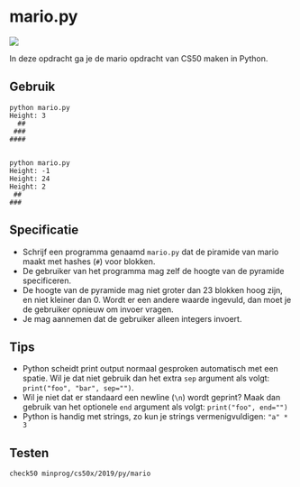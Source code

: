 # mario.py

![](mario.png)

In deze opdracht ga je de mario opdracht van CS50 maken in Python.

## Gebruik

	python mario.py
	Height: 3
	  ##
	 ###
	####


	python mario.py
	Height: -1
	Height: 24
	Height: 2
	 ##
	###

## Specificatie

* Schrijf een programma genaamd `mario.py` dat de piramide van mario maakt met hashes (`#`) voor blokken.
* De gebruiker van het programma mag zelf de hoogte van de pyramide specificeren.
* De hoogte van de pyramide mag niet groter dan 23 blokken hoog zijn, en niet kleiner dan 0. Wordt er een andere waarde ingevuld, dan moet je de gebruiker opnieuw om invoer vragen.
* Je mag aannemen dat de gebruiker alleen integers invoert.

## Tips

* Python scheidt print output normaal gesproken automatisch met een spatie. Wil je dat niet gebruik dan het extra `sep` argument als volgt: `print("foo", "bar", sep="")`.
* Wil je niet dat er standaard een newline (`\n`) wordt geprint? Maak dan gebruik van het optionele `end` argument als volgt: `print("foo", end="")`
* Python is handig met strings, zo kun je strings vermenigvuldigen: `"a" * 3`

## Testen

	check50 minprog/cs50x/2019/py/mario
